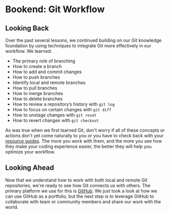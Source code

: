 # Bookend: Git Workflow

## Looking Back

Over the past several lessons, we continued building on our Git knowledge
foundation by using techniques to integrate Git more effectively in our
workflow. We learned:

- The primary role of branching
- How to create a branch
- How to add and commit changes
- How to push branches
- Identify local and remote branches
- How to pull branches
- How to merge branches
- How to delete branches
- How to review a repository’s history with `git log`
- How to focus on certain changes with `git diff`
- How to unstage changes with `git reset`
- How to revert changes with `git checkout`

As was true when we first learned Git, don't worry if all of these concepts or
actions don't yet come naturally to you or you have to check back with your
[resource guides](https://git-scm.com/book/en/v1/Git-Basics). The more you work
with them, and the more you see how they make your coding experience easier,
the better they will help you optimize your workflow.

## Looking Ahead

Now that we understand how to work with both local and remote Git repositories,
we're ready to see how Git connects us with others. The primary platform we use
for this is [GitHub](https://github.com). We just took a look at how we can use
GitHub as a portfolio, but the next step is to leverage GitHub to collaborate
with team or community members and share our work with the world.


